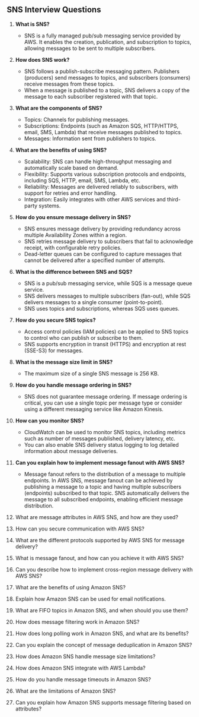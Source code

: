 ## SNS Interview Questions

1. **What is SNS?**
    - SNS is a fully managed pub/sub messaging service provided by AWS. It enables the creation, publication, and subscription to topics, allowing messages to be sent to multiple subscribers.

2. **How does SNS work?**
    - SNS follows a publish-subscribe messaging pattern. Publishers (producers) send messages to topics, and subscribers (consumers) receive messages from these topics.
    - When a message is published to a topic, SNS delivers a copy of the message to each subscriber registered with that topic.

3. **What are the components of SNS?**
    - Topics: Channels for publishing messages.
    - Subscriptions: Endpoints (such as Amazon SQS, HTTP/HTTPS, email, SMS, Lambda) that receive messages published to topics.
    - Messages: Information sent from publishers to topics.

4. **What are the benefits of using SNS?**
    - Scalability: SNS can handle high-throughput messaging and automatically scale based on demand.
    - Flexibility: Supports various subscription protocols and endpoints, including SQS, HTTP, email, SMS, Lambda, etc.
    - Reliability: Messages are delivered reliably to subscribers, with support for retries and error handling.
    - Integration: Easily integrates with other AWS services and third-party systems.

5. **How do you ensure message delivery in SNS?**
    - SNS ensures message delivery by providing redundancy across multiple Availability Zones within a region.
    - SNS retries message delivery to subscribers that fail to acknowledge receipt, with configurable retry policies.
    - Dead-letter queues can be configured to capture messages that cannot be delivered after a specified number of attempts.

6. **What is the difference between SNS and SQS?**
    - SNS is a pub/sub messaging service, while SQS is a message queue service.
    - SNS delivers messages to multiple subscribers (fan-out), while SQS delivers messages to a single consumer (point-to-point).
    - SNS uses topics and subscriptions, whereas SQS uses queues.

7. **How do you secure SNS topics?**
    - Access control policies (IAM policies) can be applied to SNS topics to control who can publish or subscribe to them.
    - SNS supports encryption in transit (HTTPS) and encryption at rest (SSE-S3) for messages.

8. **What is the message size limit in SNS?**
    - The maximum size of a single SNS message is 256 KB.

9. **How do you handle message ordering in SNS?**
    - SNS does not guarantee message ordering. If message ordering is critical, you can use a single topic per message type or consider using a different messaging service like Amazon Kinesis.

10. **How can you monitor SNS?**
    - CloudWatch can be used to monitor SNS topics, including metrics such as number of messages published, delivery latency, etc.
    - You can also enable SNS delivery status logging to log detailed information about message deliveries.

11. **Can you explain how to implement message fanout with AWS SNS?**

    - Message fanout refers to the distribution of a message to multiple endpoints. In AWS SNS, message fanout can be achieved by publishing a message to a topic and having multiple subscribers (endpoints) subscribed to that topic. SNS automatically delivers the message to all subscribed endpoints, enabling efficient message distribution.

12. What are message attributes in AWS SNS, and how are they used?
13. How can you secure communication with AWS SNS?
14. What are the different protocols supported by AWS SNS for message delivery?
15. What is message fanout, and how can you achieve it with AWS SNS?
16. Can you describe how to implement cross-region message delivery with AWS SNS?
17. What are the benefits of using Amazon SNS?
18. Explain how Amazon SNS can be used for email notifications.
19. What are FIFO topics in Amazon SNS, and when should you use them?
20. How does message filtering work in Amazon SNS?
21. How does long polling work in Amazon SNS, and what are its benefits?
22. Can you explain the concept of message deduplication in Amazon SNS?
23. How does Amazon SNS handle message size limitations?
24. How does Amazon SNS integrate with AWS Lambda?
25. How do you handle message timeouts in Amazon SNS?
26. What are the limitations of Amazon SNS?
27. Can you explain how Amazon SNS supports message filtering based on attributes?
